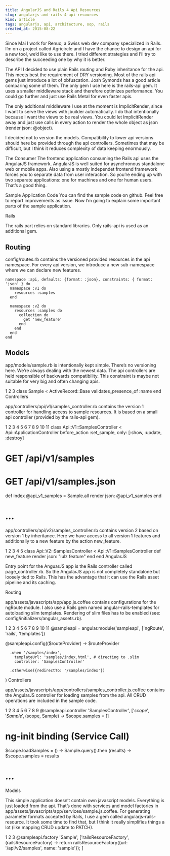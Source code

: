 ```yaml
---
title: AngularJS and Rails 4 Api Resources
slug: angularjs-and-rails-4-api-resources
kind: article
tags: angularjs, api, architecture, oop, rails
created_at: 2015-08-22
---
```


Since Mai I work for Renuo, a Swiss web dev company specialized in Rails. I’m on a project called Agricircle and I have the chance to design an api for a new tool, we’d like to use there. I tried different strategies and I’ll try to describe the succeeding one by why it is better.

The API
I decided to use plain Rails routing and Ruby inheritance for the api. This meets best the requirement of DRY versioning. Most of the rails api gems just introduce a lot of obfuscation. Josh Symonds has a good article comparing some of them. The only gem I use here is the rails-api gem. It uses a smaller middleware stack and therefore optimizes performance. You could go further and just use Rails Metal for even faster apis.

The only additional middleware I use at the moment is ImplicitRender, since I want to serve the views with jbuilder automatically. I do that intentionally because I want the views to be real views. You could let ImplicitRender away and just use calls in every action to render the whole object as json (render json: @object).

I decided not to version the models. Compatibility to lower api versions should here be provided through the api controllers. Sometimes that may be difficult, but I think it reduces complexity of data keeping enormously.

The Consumer
The frontend application consuming the Rails api uses the AngularJS framework. AngularJS is well suited for asynchronous standalone web or mobile apps. Also using a mostly independet frontend framework forces you to separate data from user interaction. So you’re ending up with two separate applications: one for machines and one for human users. That’s a good thing.

Sample Application Code
You can find the sample code on github. Feel free to report improvements as issue. Now I’m going to explain some important parts of the sample application.

Rails

The rails part relies on standard libraries. Only rails-api is used as an additional gem.

## Routing

config/routes.rb contains the versioned provided resources in the api namespace. For every api version, we introduce a new sub-namespace where we can declare new features.

```
namespace :api, defaults: {format: :json}, constraints: { format: 'json' } do
  namespace :v1 do
    resources :samples
  end
 
  namespace :v2 do
    resources :samples do
      collection do
        get 'new_feature'
      end
    end
  end
end
```

## Models

app/models/sample.rb is intentionally kept simple. There’s no versioning here. We’re always dealing with the newest data. The api controllers are held responsible of backwards compatibility. This constraint is maybe not suitable for very big and often changing apis.

1
2
3
class Sample < ActiveRecord::Base
  validates_presence_of :name
end
Controllers

app/controllers/api/v1/samples_controller.rb contains the version 1 controller for handling access to sample resources. It is based on a small api controller (provided by the rails-api gem).

1
2
3
4
5
6
7
8
9
10
11
class Api::V1::SamplesController < Api::ApplicationController
  before_action :set_sample, only: [:show, :update, :destroy]
 
  # GET /api/v1/samples
  # GET /api/v1/samples.json
  def index
    @api_v1_samples = Sample.all
    render json: @api_v1_samples
  end
 
  # ...
app/controllers/api/v2/samples_controller.rb contains version 2 based on version 1 by inheritance. Here we have access to all version 1 features and additionally to a new feature by the action new_feature.

1
2
3
4
5
class Api::V2::SamplesController < Api::V1::SamplesController
  def new_feature
    render json: "lulz feature"
  end
end
AngularJS

Entry point for the AnguarJS app is the Rails controller called page_controller.rb. So the AngularJS app is not completely standalone but loosely tied to Rails. This has the advantage that it can use the Rails asset pipeline and its caching.

Routing

app/assets/javascripts/app/app.js.coffee contains configurations for the ngRoute module. I also use a Rails gem named angular-rails-templates for autoloading slim templates. Rendering of slim files has to be enabled (see: config/initializers/angular_assets.rb).

1
2
3
4
5
6
7
8
9
10
11
@sampleapi = angular.module('sampleapi', ['ngRoute', 'rails', 'templates'])
 
@sampleapi.config(($routeProvider) ->
    $routeProvider
 
      .when '/samples/index',
        templateUrl: 'samples/index.html', # directing to .slim
        controller: 'SamplesController'
 
      .otherwise({redirectTo: '/samples/index'})
)
Controllers

app/assets/javascripts/app/controllers/samples_controller.js.coffee contains the AngularJS controller for loading samples from the api. All CRUD operations are included in the sample code.

1
2
3
4
5
6
7
8
9
@sampleapi.controller 'SamplesController', ['$scope', 'Sample', ($scope, Sample) ->
  $scope.samples = []
 
  # ng-init binding (Service Call)
  $scope.loadSamples = () ->
    Sample.query().then (results) ->
      $scope.samples = results
 
  # ...
Models

This simple application doesn’t contain own javascript models. Everything is just loaded from the api. That’s done with services and model factories in app/assets/javascripts/app/services/sample.js.coffee. For generating parameter formats accepted by Rails, I use a gem called angularjs-rails-resource. It took some time to find that, but I think it really simplifies things a lot (like mapping CRUD update to PATCH).

1
2
3
@sampleapi.factory 'Sample', ['railsResourceFactory', (railsResourceFactory) ->
  return railsResourceFactory({url: '/api/v2/samples', name: 'sample'});
]

